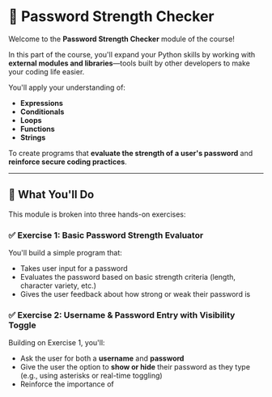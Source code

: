 # 🔐 Password Strength Checker

Welcome to the **Password Strength Checker** module of the course!

In this part of the course, you'll expand your Python skills by working with **external modules and libraries**—tools built by other developers to make your coding life easier.

You'll apply your understanding of:
- **Expressions**
- **Conditionals**
- **Loops**
- **Functions**
- **Strings**

To create programs that **evaluate the strength of a user's password** and **reinforce secure coding practices**.

---

## 📘 What You'll Do

This module is broken into three hands-on exercises:

### ✅ Exercise 1: Basic Password Strength Evaluator  
You'll build a simple program that:
- Takes user input for a password
- Evaluates the password based on basic strength criteria (length, character variety, etc.)
- Gives the user feedback about how strong or weak their password is

### ✅ Exercise 2: Username & Password Entry with Visibility Toggle  
Building on Exercise 1, you'll:
- Ask the user for both a **username** and **password**
- Give the user the option to **show or hide** their password as they type (e.g., using asterisks or real-time toggling)
- Reinforce the importance of
